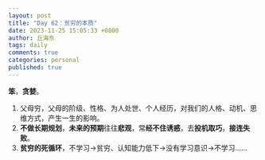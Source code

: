 ```yaml
---
layout: post
title: "Day 62：贫穷的本质"
date: 2023-11-25 15:05:33 +0800
author: 丘海东 
tags: daily
comments: true
categories: personal
published: true
---
```

**笨**，**贪婪**。  
1. 父母穷，父母的阶级、性格、为人处世、个人经历，对我们的人格、动机、思维方式，产生一生的影响。  
2. **不做长期规划**，**未来的预期**往往**悲观**，常**经不住诱惑**，去**投机取巧**，**接连失败**。  
3. **贫穷的死循环**，不学习→贫穷、认知能力低下→没有学习意识→不学习……
